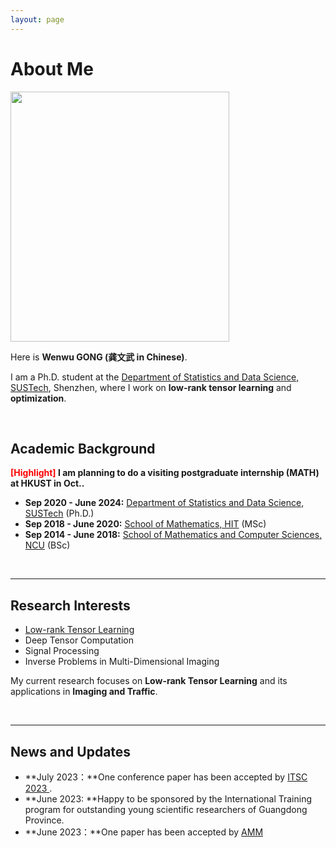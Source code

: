 ```yaml
---
layout: page
---
```


# About Me

<img src="https://GongWenwuu.github.io/profile.jpg" class="floatpic" width="350" height="400">

Here is **Wenwu GONG (龚文武 in Chinese)**.

I am a Ph.D. student at the <a href="https://stat-ds.sustech.edu.cn/"> Department of Statistics and Data Science, SUSTech</a>, Shenzhen, where I work on **low-rank tensor learning** and **optimization**. 

<br>

## Academic Background

**<font color='red'>[Highlight]</font> I am planning to do a visiting postgraduate internship (MATH) at HKUST in Oct..** 

- **Sep 2020 - June 2024:** <a href="https://stat-ds.sustech.edu.cn/"> Department of Statistics and Data Science, SUSTech</a> (Ph.D.)
- **Sep 2018 - June 2020:** <a href="http://math.hit.edu.cn/"> School of Mathematics, HIT</a> (MSc)
- **Sep 2014 - June 2018:** <a href="http://smcs.ncu.edu.cn/"> School of Mathematics and Computer Sciences, NCU</a> (BSc)

<br>

---

## Research Interests

- <a href="https://github.com/GongWenwuu/LRTL_Methods_Applications.git"> Low-rank Tensor Learning </a>
- Deep Tensor Computation
- Signal Processing
- Inverse Problems in Multi-Dimensional Imaging

My current research focuses on **Low-rank Tensor Learning** and its applications in **Imaging and Traffic**. 

<br>

---

## News and Updates

- **July 2023：**One conference paper has been accepted by <a href="https://2023.ieee-itsc.org/"> ITSC 2023 </a>.
- **June 2023: **Happy to be sponsored by the International Training program for outstanding young scientific researchers of Guangdong Province.
- **June 2023：**One paper has been accepted by <a href="https://www.sciencedirect.com/journal/applied-mathematical-modelling"> AMM</a>

<br>
